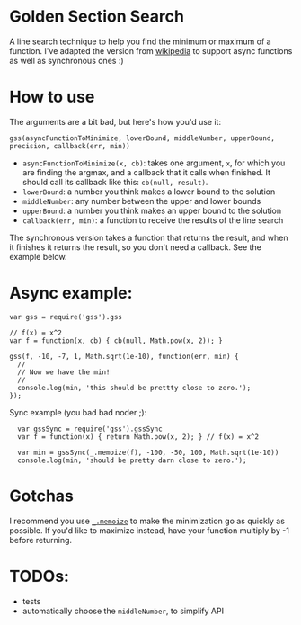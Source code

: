 Golden Section Search
===

A line search technique to help you find the minimum or maximum of a function. I've adapted the version from [wikipedia](en.wikipedia.org/wiki/Golden_section_search) to support async functions as well as synchronous ones :)

How to use
===

The arguments are a bit bad, but here's how you'd use it:

    gss(asyncFunctionToMinimize, lowerBound, middleNumber, upperBound, precision, callback(err, min))
  
- `asyncFunctionToMinimize(x, cb)`: takes one argument, `x`, for which you are finding the argmax, and a callback that it calls when finished. It should call its callback like this: `cb(null, result)`.
- `lowerBound`: a number you think makes a lower bound to the solution
- `middleNumber`: any number between the upper and lower bounds
- `upperBound`: a number you think makes an upper bound to the solution
- `callback(err, min)`: a function to receive the results of the line search

The synchronous version takes a function that returns the result, and when it finishes it returns the result, so you don't need a callback. See the example below.

Async example:
===

    var gss = require('gss').gss

    // f(x) = x^2
    var f = function(x, cb) { cb(null, Math.pow(x, 2)); } 

    gss(f, -10, -7, 1, Math.sqrt(1e-10), function(err, min) {
      //
      // Now we have the min!
      //
      console.log(min, 'this should be prettty close to zero.');
    });
    
Sync example (you bad bad noder ;):

      var gssSync = require('gss').gssSync
      var f = function(x) { return Math.pow(x, 2); } // f(x) = x^2

      var min = gssSync(_.memoize(f), -100, -50, 100, Math.sqrt(1e-10))
      console.log(min, 'should be pretty darn close to zero.');

Gotchas
===
I recommend you use [`_.memoize`](http://documentcloud.github.com/underscore/#memoize) to make the minimization go as quickly as possible. If you'd like to maximize instead, have your function multiply by -1 before returning.

TODOs:
===
- tests
- automatically choose the `middleNumber`, to simplify API
